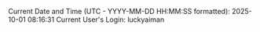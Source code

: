 Current Date and Time (UTC - YYYY-MM-DD HH:MM:SS formatted): 2025-10-01 08:16:31
Current User's Login: luckyaiman
